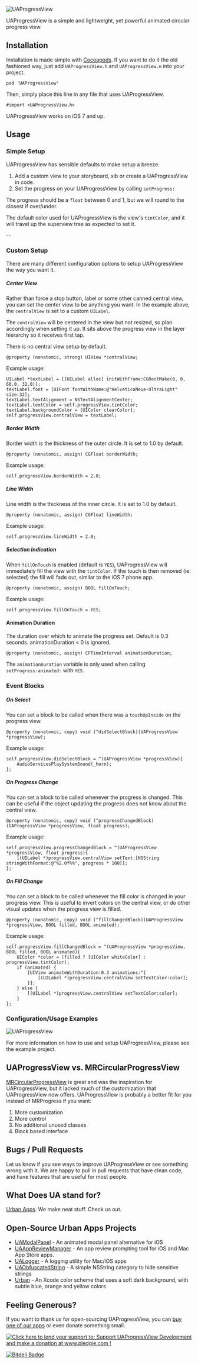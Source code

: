 ![UAProgressView](https://github.com/UrbanApps/UAProgressView/blob/master/Screens/UAProgressView.gif?raw=true "Example 1")

UAProgressView is a simple and lightweight, yet powerful animated circular progress view.

## Installation

Installation is made simple with [Cocoapods](http://cocoapods.org/). If you want to do it the old fashioned way, just add `UAProgressView.h` and `UAProgressView.m` into your project.

    pod 'UAProgressView'

Then, simply place this line in any file that uses UAProgressView.

    #import <UAProgressView.h>

UAProgressView works on iOS 7 and up.
   
## Usage

### Simple Setup

UAProgressView has sensible defaults to make setup a breeze.

1. Add a custom view to your storyboard, xib or create a UAProgressView in code.
2. Set the progress on your UAProgressView by calling `setProgress:`

The progress should be a `float` between 0 and 1, but we will round to the closest if over/under.

The default color used for UAProgressView is the view's `tintColor`, and it will travel up the superview tree as expected to set it.

--
    
### Custom Setup

There are many different configuration options to setup UAProgressView the way you want it.


##### Center View

Rather than force a stop button, label or some other canned central view, you can set the center view to be anything you want. In the example above, the `centralView` is set to a custom `UILabel`.

The `centralView` will be centered in the view but not resized, so plan accordingly when setting it up. It sits above the progress view in the layer hierarchy so it receives first tap.

There is no central view setup by default.

    @property (nonatomic, strong) UIView *centralView;
Example usage:
 
	UILabel *textLabel = [[UILabel alloc] initWithFrame:CGRectMake(0, 0, 60.0, 32.0)];
	textLabel.font = [UIFont fontWithName:@"HelveticaNeue-UltraLight" size:32];
	textLabel.textAlignment = NSTextAlignmentCenter;
	textLabel.textColor = self.progressView.tintColor;
	textLabel.backgroundColor = [UIColor clearColor];
	self.progressView.centralView = textLabel;


##### Border Width

Border width is the thickness of the outer circle. It is set to 1.0 by default.

    @property (nonatomic, assign) CGFloat borderWidth;
    
Example usage:

    self.progressView.borderWidth = 2.0;
    
##### Line Width

Line width is the thickness of the inner circle. It is set to 1.0 by default.

    @property (nonatomic, assign) CGFloat lineWidth;
    
Example usage:

    self.progressView.lineWidth = 2.0;


##### Selection Indication

When `fillOnTouch` is enabled (default is `YES`), UAProgressView will immediately fill the view with the `tintColor`. If the touch is then removed (ie: selected) the fill will fade out, similar to the iOS 7 phone app.

    @property (nonatomic, assign) BOOL fillOnTouch;

Example usage:

    self.progressView.fillOnTouch = YES;
    

#### Animation Duration

The duration over which to animate the progress set. Default is 0.3 seconds. animationDuration < 0 is ignored.

    @property (nonatomic, assign) CFTimeInterval animationDuration;

The `animationDuration` variable is only used when calling `setProgress:animated:` with `YES`.



### Event Blocks


##### On Select

You can set a block to be called when there was a `touchUpInside` on the progress view.

    @property (nonatomic, copy) void (^didSelectBlock)(UAProgressView *progressView);

Example usage:

    self.progressView.didSelectBlock = ^(UAProgressView *progressView){
		AudioServicesPlaySystemSound(_horn);
	};


##### On Progress Change

You can set a block to be called whenever the progress is changed. This can be useful if the object updating the progress does not know about the central view.

    @property (nonatomic, copy) void (^progressChangedBlock)(UAProgressView *progressView, float progress);

Example usage:

    self.progressView.progressChangedBlock = ^(UAProgressView *progressView, float progress){
		[(UILabel *)progressView.centralView setText:[NSString stringWithFormat:@"%2.0f%%", progress * 100]];
	};


##### On Fill Change

You can set a block to be called whenever the fill color is changed in your progress view. This is useful to invert colors on the central view, or do other visual updates when the progress view is filled.

    @property (nonatomic, copy) void (^fillChangedBlock)(UAProgressView *progressView, BOOL filled, BOOL animated);

Example usage:

    self.progressView.fillChangedBlock = ^(UAProgressView *progressView, BOOL filled, BOOL animated){
		UIColor *color = (filled ? [UIColor whiteColor] : progressView.tintColor);
		if (animated) {
			[UIView animateWithDuration:0.3 animations:^{
				[(UILabel *)progressView.centralView setTextColor:color];
			}];
		} else {
			[(UILabel *)progressView.centralView setTextColor:color];
		}
	};


### Configuration/Usage Examples

![UAProgressView](https://github.com/UrbanApps/UAProgressView/blob/master/Screens/UAProgressView2.gif?raw=true "Example 2")

For more information on how to use and setup UAProgressView, please see the example project.

##  UAProgressView vs. MRCircularProgressView

[MRCircularProgressView](https://github.com/mrackwitz/MRProgress) is great and was the inspiration for UAProgressView, but it lacked much of the customization that UAProgressView now offers. UAProgressView is probably a better fit for you instead of MRProgress if you want:

1. More customization
2. More control
3. No additional unused classes
4. Block based interface

## Bugs / Pull Requests
Let us know if you see ways to improve UAProgressView or see something wrong with it. We are happy to pull in pull requests that have clean code, and have features that are useful for most people.

## What Does UA stand for?
[Urban Apps](http://urbanapps.com). We make neat stuff. Check us out.

## Open-Source Urban Apps Projects

- [UAModalPanel](https://github.com/UrbanApps/UAModalPanel) - An animated modal panel alternative for iOS
- [UAAppReviewManager](https://github.com/UrbanApps/UAAppReviewManager) - An app review prompting tool for iOS and Mac App Store apps.
- [UALogger](https://github.com/UrbanApps/UALogger) - A logging utility for Mac/iOS apps
- [UAObfuscatedString](https://github.com/UrbanApps/UAObfuscatedString) - A simple NSString category to hide sensitive strings
- [Urban](https://github.com/UrbanApps/Urban) - An Xcode color scheme that uses a soft dark background, with subtle blue, orange and yellow colors

## Feeling Generous?

If you want to thank us for open-sourcing UAProgressView, you can [buy one of our apps](http://itunes.com/apps/urbanapps?at=11l7j9&ct=github) or even donate something small.

<a href='http://www.pledgie.com/campaigns/21926'><img alt='Click here to lend your support to: Support UAProgressView Development and make a donation at www.pledgie.com !' src='http://www.pledgie.com/campaigns/21926.png?skin_name=chrome' border='0' /></a>

[![Bitdeli Badge](https://d2weczhvl823v0.cloudfront.net/coneybeare/uaprogressVvew/trend.png)](https://bitdeli.com/free "Bitdeli Badge")

